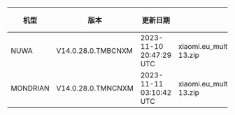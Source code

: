 | 机型 | 版本 | 更新日期 | 文件名 | 大小 | 下载链接 |
| ---- | ---- | ---- | ---- | ---- | ---- |
| NUWA | V14.0.28.0.TMBCNXM | 2023-11-10 20:47:29 UTC | xiaomi.eu_multi_NUWA_V14.0.28.0.TMBCNXM_v14-13.zip | 5.8 GB | [SourceForge](https://sourceforge.net/projects/xiaomi-eu-multilang-miui-roms/files/xiaomi.eu/MIUI-STABLE-RELEASES/MIUIv14/xiaomi.eu_multi_NUWA_V14.0.28.0.TMBCNXM_v14-13.zip/download) |
| MONDRIAN | V14.0.28.0.TMNCNXM | 2023-11-11 03:10:42 UTC | xiaomi.eu_multi_MONDRIAN_V14.0.28.0.TMNCNXM_v14-13.zip | 5.2 GB | [SourceForge](https://sourceforge.net/projects/xiaomi-eu-multilang-miui-roms/files/xiaomi.eu/MIUI-STABLE-RELEASES/MIUIv14/xiaomi.eu_multi_MONDRIAN_V14.0.28.0.TMNCNXM_v14-13.zip/download) |
